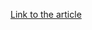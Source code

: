 [Link to the article](https://blog.truesec.com/2020/12/22/collaboration-between-fin7-and-the-ryuk-group-a-truesec-investigation/)
